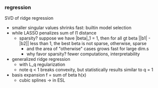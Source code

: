 ### regression

SVD of ridge regression
- smaller singular values shrinks fast: builtin model selection
- while LASSO penalizes sum of l1 distance
  - sparsity? suppose we have |beta|_1 = 1, then for all gt beta ||b1| - |b2|| less than 1, the best beta is not sparse, otherwise, sparse
    - and the area of "otherwise" cases grows fast for large dim.s
    - why favor sparsity? fewer computations, interpretability
- generalized ridge regression
  - with L_q regularization
  - note q < 1 breaks convexity, but statistically results similar to q = 1
- basis expansion f = sum of beta h(x)
  - cubic splines -> in ESL